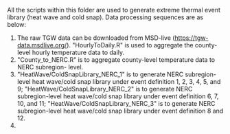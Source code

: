 All the scripts within this folder are used to generate extreme thermal event library (heat wave and cold snap). Data processing sequences are as below: 
1. The raw TGW data can be downloaded from MSD-live (https://tgw-data.msdlive.org/).
   "HourlyToDaily.R" is used to aggregate the county-level hourly temperature data to daily.
2. "County_to_NERC.R" is to aggregate county-level temperature data to NERC subregion- level.
3. "HeatWave/ColdSnapLibrary_NERC_1" is to generate NERC subregion-level heat wave/cold snap library under event definition 1, 2, 3, 4, 5, and 9;
   "HeatWave/ColdSnapLibrary_NERC_2" is to generate NERC subregion-level heat wave/cold snap library under event definition 6, 7, 10, and 11;
   "HeatWave/ColdSnapLibrary_NERC_3" is to generate NERC subregion-level heat wave/cold snap library under event definition 8 and 12.
4. 
